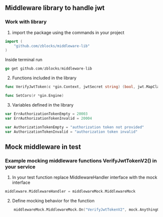 ## Middleware library to handle jwt

### Work with library

1. import the package using the commands in your project

```go
import (
	"github.com/zblocks/middleware-lib"
)

```
Inside terminal run 
```go
go get github.com/zblocks/middleware-lib

```
2. Functions included in the library

```go
func VerifyJwtToken(c *gin.Context, jwtSecret string) (bool, jwt.MapClaims, int, error)
```

```go
func SetCors(r *gin.Engine) 
```

3. Variables defined in the library

```go
var ErrAuthorizationTokenEmpty = 20003
var ErrAuthorizationTokenInvalid = 20004

var AuthorizationTokenEmpty = "authorization token not provided"
var AuthorizationTokenInvalid = "authorization token invalid"
```



## Mock middleware in test

### Example mocking middleware functions VerifyJwtTokenV2() in your service
1. In your test function replace MiddlewareHandler interface with the mock interface

```go
middleware.MiddlewareHandler = middlewareMock.MiddlewareMock
```
2. Define mocking behavior for the function

```go
	middlewareMock.MiddlewareMock.On("VerifyJwtTokenV2", mock.AnythingOfType("*gin.Context"), "<auth_service_base_url>").Return(true)

```